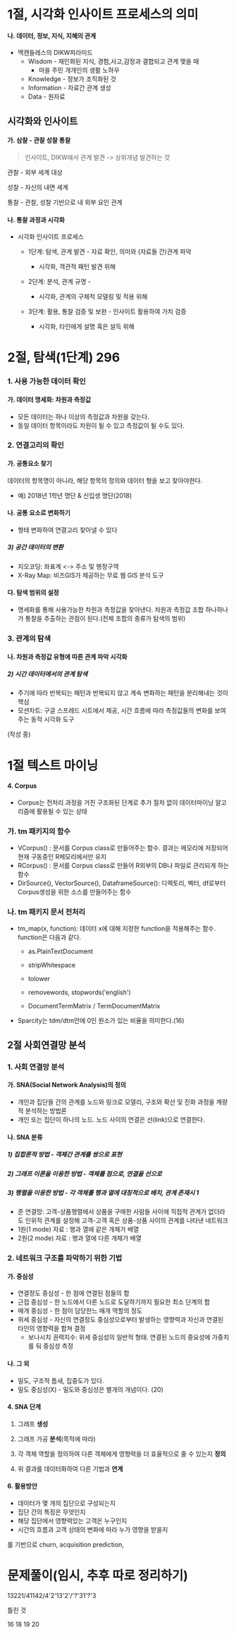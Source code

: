 # 1절, 시각화 인사이트 프로세스의 의미

#### 나. 데이터, 정보, 지식, 지혜의 관계

- 맥캔들레스의 DIKW피라미드
  - Wisdom - 재인화된 지식, 경험,사고,감정과 결합되고 관계 맺을 때
    - 마을 주민 개개인의 생활 노하우
  - Knowledge - 정보가 조직화된 것
  - Information - 자료간 관계 생성
  - Data - 원자료



## 시각화와 인사이트

#### 가. 삼찰 - 관찰 성찰 통찰

> 인사이트, DIKW에서 관계 발견 -> 상위개념 발견하는 것

관찰 - 외부 세계 대상

성찰 - 자신의 내면 세계

통찰 - 관찰, 성찰 기반으로 내 외부 요인 관계



#### 나. 통찰 과정과 시각화

- 시각화 인사이트 프로세스

  - 1단계: 탐색, 관계 발견 - 자료 확인, 의미와 (자료들 간)관계 파악

    - 시각화, 객관적 패턴 발견 위해

  - 2단계: 분석, 관계 규명 - 

    - 시각화, 관계의 구체적 모델링 및 적용 위해

  - 3단계: 활용, 통찰 검증 및 보완 - 인사이트 활용하여 가치 검증

    - 시각화, 타인에게 설명 혹은 설득 위해

      

# 2절, 탐색(1단계) 296

### 1. 사용 가능한 데이터 확인

#### 가. 데이터 명세화: 차원과 측정값

- 모든 데이터는 하나 이상의 측정값과 차원을 갖는다.
- 동일 데이터 항목이라도 차원이 될 수 있고 측정값이 될 수도 있다.

### 2. 연결고리의 확인

#### 가. 공통요소 찾기

데이터의 항목명이 아니라, 해당 항목의 정의와 데이터 형을 보고 찾아야한다.

- 예) 2018년 1학년 명단 & 신입생 명단(2018)

#### 나. 공통 요소로 변화하기

- 형태 변화하여 연결고리 찾아낼 수 있다

##### 3) 공간 데이터의 변환

- 지오코딩: 좌표계 <-> 주소 및 행정구역
- X-Ray Map: 비즈GIS가 제공하는 무료 웹 GIS 분석 도구

#### 다. 탐색 범위의 설정

- 명세화를 통해 사용가능한 차원과 측정값을 찾아낸다. 차원과 측정값 조합 하나하나가 통찰을 추출하는 관점이 된다.(전체 조합의 종류가 탐색의 범위)

### 3. 관계의 탐색

#### 나. 차원과 측정값 유형에 따른 관계 파악 시각화

##### 2) 시간 데이터에서의 관계 탐색

- 주기에 따라 반복되는 패턴과 반복되지 않고 계속 변화하는 패턴을 분리해내는 것이 핵심
- 모션차트: 구글 스프레드 시트에서 제공, 시간 흐름에 따라 측정값들의 변화를 보여주는 동적 시각화 도구



(작성 중)



# 1절 텍스트 마이닝

#### 4. Corpus

- Corpus는 전처리 과정을 거친 구조화된 단계로 추가 절차 없이 데이터마이닝 알고리즘에 활용될 수 있는 상태

### 가. tm 패키지의 함수

- VCorpus() : 문서를 Corpus class로 만들어주는 함수. 결과는 메모리에 저장되어 현재 구동중인 R메모리에서만 유지
- RCorpus() : 문서를 Corpus class로 만들어 R외부의 DB나 파일로 관리되게 하는 함수
- DirSource(), VectorSource(), DataframeSource(): 디렉토리, 벡터, df로부터 Corpus생성을 위한 소스를 만들어주는 함수

### 나. tm 패키지 문서 전처리

- tm_map(x, function): 데이터 x에 대해 지정한 function을 적용해주는 함수. function은 다음과 같다.

  - as.PlainTextDocument
  - stripWhitespace
  - tolower
  - removewords, stopwords('english')

  - DocumentTermMatrix / TermDocumentMatrix

- Sparcity는 tdm/dtm안에 0인 원소가 있는 비율을 의미한다.(16)



## 2절 사회연결망 분석

### 1. 사회 연결망 분석

#### 가. SNA(Social Network Analysis)의 정의

- 개인과 집단들 간의 관계를 노드와 링크로 모델리, 구조와 확산 및 진화 과정을 계량적 분석하는 방법론
- 개인 또는 집단이 하나의 노드. 노드 사이의 연결은 선(link)으로 연결한다.



#### 나. SNA 분류

##### 1) 집합론적 방법 - 객체간 관계를 쌍으로 표현

##### 2) 그래프 이론을 이용한 방법 - 객체를 점으로, 연결을 선으로

##### 3) 행렬을 이용한 방법 - 각 객체를 행과 열에 대칭적으로 배치, 관계 존재시 1

- 준 연결망: 고객-상품행렬에서 상품을 구매한 사람들 사이에 직접적 관계가 없더라도 인위적 관계를 설정해 고객-고객 혹은 상품-상품 사이의 관계를 나타낸 네트워크
- 1원(1 mode) 자료 : 행과 열에 같은 개체가 배열
- 2원(2 mode) 자료 : 행과 열에 다른 개체가 배열



### 2. 네트워크 구조를 파악하기 위한 기법

#### 가. 중심성

- 연결정도 중심성 - 한 점에 연결된 점들의 합
- 근접 중심성 - 한 노드에서 다른 노드로 도달하기까지 필요한 최소 단계의 합
- 매개 중심성 - 한 점이 담당한느 매개 역할의 정도
- 위세 중심성 - 자신의 연결정도 중심성으로부터 발생하는 영향력과 자신과 연결된 타인의 영향력을 합쳐 결정
  - 보나시치 권력지수: 위세 중심성의 일반적 형태. 연결된 노드의 중요성에 가중치를 둬 중심성 측정

#### 나. 그 외

- 밀도, 구조적 틈새, 집중도가 있다.
- 밀도 중심성(X) - 밀도와 중심성은 별개의 개념이다. (20)



#### 4. SNA 단계

1. 그래프 **생성**
2. 그래프 가공 **분석**(목적에 따라)

3. 각 객체 역할을 정의하여 다른 객체에게 영향력을 더 효율적으로 줄 수 있는지 **정의**
4. 위 결과를 데이터화하여 다른 기법과 **연계**



#### 6. 활용방안

- 데이터가 몇 개의 집단으로 구성되는지
- 집단 간의 특징은 무엇인지
- 해당 집단에서 영향력있는 고객은 누구인지
- 시간의 흐름과 고객 상태의 변화에 따라 누가 영향을 받을지

를 기반으로 churn, acquisition prediction, 





# 문제풀이(임시, 추후 따로 정리하기)

13221/41142/4'2'13'2'/'?'31'?'3

틀린 것

16 18 19 20







































